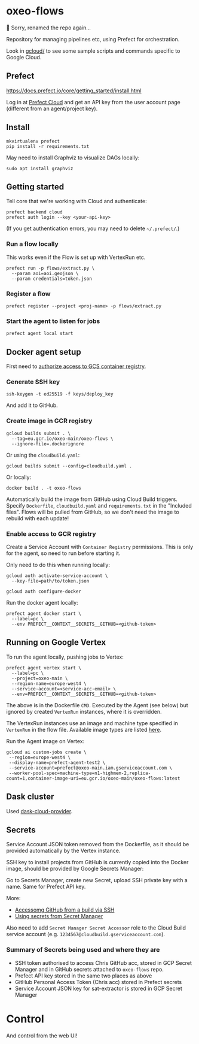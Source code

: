 # oxeo-flows
🤟 Sorry, renamed the repo again...

Repository for managing pipelines etc, using Prefect for orchestration.

Look in [gcloud/](gcloud/) to see some sample scripts and commands specific to Google Cloud.

## Prefect
https://docs.prefect.io/core/getting_started/install.html

Log in at [Prefect Cloud](https://cloud.prefect.io/) and get an API key from the user account page (different from an agent/project key).

## Install
```
mkvirtualenv prefect
pip install -r requirements.txt
```

May need to install Graphviz to visualize DAGs locally:
```
sudo apt install graphviz
```

## Getting started
Tell core that we're working with Cloud and authenticate:
```
prefect backend cloud
prefect auth login --key <your-api-key>
```

(If you get authentication errors, you may need to delete `~/.prefect/`.)

### Run a flow locally
This works even if the Flow is set up with VertexRun etc.
```
prefect run -p flows/extract.py \
  --param aoi=aoi.geojson \
  --param credentials=token.json
```

### Register a flow
```
prefect register --project <proj-name> -p flows/extract.py
```

### Start the agent to listen for jobs
```
prefect agent local start
```

## Docker agent setup
First need to [authorize access to GCS container registry](https://cloud.google.com/container-registry/docs/advanced-authentication#gcloud-helper).

### Generate SSH key
```
ssh-keygen -t ed25519 -f keys/deploy_key
```
And add it to GitHub.

### Create image in GCR registry
```
gcloud builds submit . \
  --tag=eu.gcr.io/oxeo-main/oxeo-flows \
  --ignore-file=.dockerignore
```

Or using the `cloudbuild.yaml`:
```
gcloud builds submit --config=cloudbuild.yaml .
```

Or locally:
```
docker build . -t oxeo-flows
```

Automatically build the image from GitHub using Cloud Build triggers.
Specify `Dockerfile`, `cloudbuild.yaml` and `requirements.txt` in the "Included files".
Flows will be pulled from GitHub, so we don't need the image to rebuild with each update!

### Enable access to GCR registry
Create a Service Account with `Container Registry` permissions. This is only for the agent, so need to run before starting it.

Only need to do this when running locally:
```
gcloud auth activate-service-account \
  --key-file=path/to/token.json

gcloud auth configure-docker
```

Run the docker agent locally:
```
prefect agent docker start \
  --label=pc \
  --env PREFECT__CONTEXT__SECRETS__GITHUB=<github-token>
```

## Running on Google Vertex
To run the agent locally, pushing jobs to Vertex:
```
prefect agent vertex start \
  --label=pc \
  --project=oxeo-main \
  --region-name=europe-west4 \
  --service-account=<service-acc-email> \
  --env=PREFECT__CONTEXT__SECRETS__GITHUB=<github-token>
```

The above is in the Dockerfile `CMD`. Executed by the Agent (see below) but ignored by created `VertexRun` instances, where it is overridden.

The VertexRun instances use an image and machine type specified in `VertexRun` in the flow file.
Available image types are listed [here](https://cloud.google.com/vertex-ai/docs/training/configure-compute).

Run the Agent image on Vertex:
```
gcloud ai custom-jobs create \
 --region=europe-west4 \
 --display-name=prefect-agent-test2 \
 --service-account=prefect@oxeo-main.iam.gserviceaccount.com \
 --worker-pool-spec=machine-type=n1-highmem-2,replica-count=1,container-image-uri=eu.gcr.io/oxeo-main/oxeo-flows:latest
```

## Dask cluster
Used [dask-cloud-provider](https://cloudprovider.dask.org/en/latest/gcp.html).

## Secrets
Service Account JSON token removed from the Dockerfile, as it should be provided automatically by the Vertex instance.

SSH key to install projects from GitHub is currently copied into the Docker image, should be provided by Google Secrets Manager:

Go to Secrets Manager, create new Secret, upload SSH private key with a name. Same for Prefect API key.

More:
- [Accessomg GitHub from a build via SSH](https://cloud.google.com/build/docs/access-github-from-build)
- [Using secrets from Secret Manager](https://cloud.google.com/build/docs/securing-builds/use-secrets)

Also need to add `Secret Manager Secret Accessor` role to the Cloud Build service account (e.g. `1234567@cloudbuild.gserviceaccount.com`).

### Summary of Secrets being used and where they are
- SSH token authorised to access Chris GitHub acc, stored in GCP Secret Manager and in GitHub secrets attached to `oxeo-flows` repo.
- Prefect API key stored in the same two places as above
- GitHub Personal Access Token (Chris acc) stored in Prefect secrets
- Service Account JSON key for sat-extractor is stored in GCP Secret Manager

# Control
And control from the web UI!
